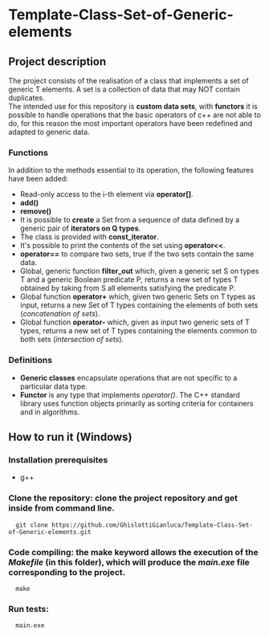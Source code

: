 # Template-Class-Set-of-Generic-elements

## Project description 
The project consists of the realisation of a class that implements a set of generic T elements. A set is a collection of data that may NOT contain duplicates.<br>
The intended use for this repository is **custom data sets**, with **functors** it is possible to handle operations that the basic operators of c++ are not able to do, for this reason the most important operators have been redefined and adapted to generic data.


### Functions
In addition to the methods essential to its operation, the following features have been added: 
* Read-only access to the i-th element via **operator[]**.
* **add()**
* **remove()**
* It is possible to **create** a Set from a sequence of data defined by a generic pair of **iterators on Q types**.
* The class is provided with **const_iterator**.
* It's possible to print the contents of the set using **operator<<**.
* **operator==** to compare two sets, true if the two sets contain the same data.
* Global, generic function **filter_out** which, given a generic set S on types T and a generic Boolean predicate P, returns a new set of types T obtained by taking from S all elements satisfying the predicate P.
* Global function **operator+** which, given two generic Sets on T types as input, returns a new Set of T types containing the elements of both sets (*concatenation of sets*).
* Global function **operator-** which, given as input two generic sets of T types, returns a new set of T types containing the elements common to both sets (*intersection of sets*).

### Definitions
* **Generic classes** encapsulate operations that are not specific to a particular data type.
* **Functor** is any type that implements *operator()*. The C++ standard library uses function objects primarily as sorting criteria for containers and in algorithms.

## How to run it (Windows) 

### Installation prerequisites

* g++

### **Clone the repository**: clone the project repository and get inside from command line.
      git clone https://github.com/GhislottiGianluca/Template-Class-Set-of-Generic-elements.git

### **Code compiling**: the **make** keyword allows the execution of the *Makefile* (in this folder), which will produce the *main.exe* file corresponding to the project.
      make


### Run tests: 
      main.exe 
      
